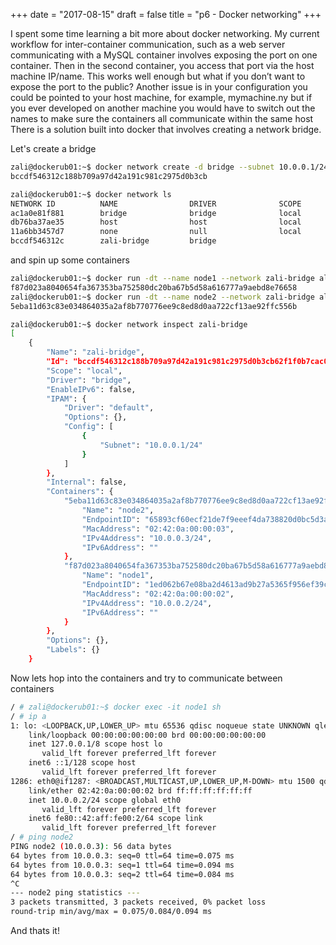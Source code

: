 +++
date = "2017-08-15"
draft = false
title = "p6 - Docker networking"
+++

I spent some time learning a bit more about docker networking. My current workflow for inter-container communication, such as a web server communicating with a MySQL container involves exposing the port on one container. Then in the second container, you access that port via the host machine IP/name. This works well enough but what if you don’t want to expose the port to the public? Another issue is in your configuration you could be pointed to your host machine, for example, mymachine.ny but if you ever developed on another machine you would have to switch out the names to make sure the containers all communicate within the same host There is a solution built into docker that involves creating a network bridge.


Let's create a bridge
```bash
zali@dockerub01:~$ docker network create -d bridge --subnet 10.0.0.1/24 zali-bridge
bccdf546312c188b709a97d42a191c981c2975d0b3cb

zali@dockerub01:~$ docker network ls
NETWORK ID          NAME                DRIVER              SCOPE
ac1a0e81f881        bridge              bridge              local
db76ba37ae35        host                host                local
11a6bb3457d7        none                null                local
bccdf546312c        zali-bridge         bridge

```

and spin up some containers
```bash
zali@dockerub01:~$ docker run -dt --name node1 --network zali-bridge alpine sleep 1d
f87d023a8040654fa367353ba752580dc20ba67b5d58a616777a9aebd8e76658
zali@dockerub01:~$ docker run -dt --name node2 --network zali-bridge alpine sleep 1d
5eba11d63c83e034864035a2af8b770776ee9c8ed8d0aa722cf13ae92ffc556b

zali@dockerub01:~$ docker network inspect zali-bridge
[
    {
        "Name": "zali-bridge",
        "Id": "bccdf546312c188b709a97d42a191c981c2975d0b3cb62f1f0b7cac0f17e5489",
        "Scope": "local",
        "Driver": "bridge",
        "EnableIPv6": false,
        "IPAM": {
            "Driver": "default",
            "Options": {},
            "Config": [
                {
                    "Subnet": "10.0.0.1/24"
                }
            ]
        },
        "Internal": false,
        "Containers": {
            "5eba11d63c83e034864035a2af8b770776ee9c8ed8d0aa722cf13ae92ffc556b": {
                "Name": "node2",
                "EndpointID": "65893cf60ecf21de7f9eeef4da738820d0bc5d3a11165ec8420ece6d3a884eed",
                "MacAddress": "02:42:0a:00:00:03",
                "IPv4Address": "10.0.0.3/24",
                "IPv6Address": ""
            },
            "f87d023a8040654fa367353ba752580dc20ba67b5d58a616777a9aebd8e76658": {
                "Name": "node1",
                "EndpointID": "1ed062b67e08ba2d4613ad9b27a5365f956ef39c9224ac95a4da87bc7046756f",
                "MacAddress": "02:42:0a:00:00:02",
                "IPv4Address": "10.0.0.2/24",
                "IPv6Address": ""
            }
        },
        "Options": {},
        "Labels": {}
    }
```

Now lets hop into the containers and try to communicate between containers
```bash
/ # zali@dockerub01:~$ docker exec -it node1 sh
/ # ip a
1: lo: <LOOPBACK,UP,LOWER_UP> mtu 65536 qdisc noqueue state UNKNOWN qlen 1
    link/loopback 00:00:00:00:00:00 brd 00:00:00:00:00:00
    inet 127.0.0.1/8 scope host lo
       valid_lft forever preferred_lft forever
    inet6 ::1/128 scope host
       valid_lft forever preferred_lft forever
1286: eth0@if1287: <BROADCAST,MULTICAST,UP,LOWER_UP,M-DOWN> mtu 1500 qdisc noqueue state UP
    link/ether 02:42:0a:00:00:02 brd ff:ff:ff:ff:ff:ff
    inet 10.0.0.2/24 scope global eth0
       valid_lft forever preferred_lft forever
    inet6 fe80::42:aff:fe00:2/64 scope link
       valid_lft forever preferred_lft forever
/ # ping node2
PING node2 (10.0.0.3): 56 data bytes
64 bytes from 10.0.0.3: seq=0 ttl=64 time=0.075 ms
64 bytes from 10.0.0.3: seq=1 ttl=64 time=0.094 ms
64 bytes from 10.0.0.3: seq=2 ttl=64 time=0.084 ms
^C
--- node2 ping statistics ---
3 packets transmitted, 3 packets received, 0% packet loss
round-trip min/avg/max = 0.075/0.084/0.094 ms
```

And thats it!
